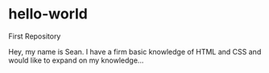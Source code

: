 # hello-world
First Repository

Hey, my name is Sean.  I have a firm basic knowledge of HTML and CSS and would like to expand on my knowledge...
